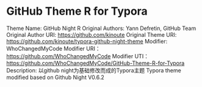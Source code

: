 # GitHub Theme R for Typora
Theme Name: GitHub Night R
Original Authors: Yann Defretin, GitHub Team
Original Author URI: https://github.com/kinoute
Original Theme URI: https://github.com/kinoute/typora-github-night-theme
Modifier: WhoChangedMyCode
Modifier URI：https://github.com/WhoChangedMyCode
Modifier UTI：https://github.com/WhoChangedMyCode/GitHub-Theme-R-for-Typora
Description: 以github night为基础修改而成的Typora主题
             Typora theme modified based on Github Night V0.6.2
